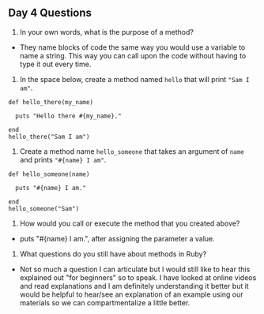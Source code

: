 ## Day 4 Questions

1. In your own words, what is the purpose of a method?

* They name blocks of code the same way you would use a variable to name a string. This way you can call upon the code without having to type it out every time.

1. In the space below, create a method named `hello` that will print `"Sam I am"`.
```
def hello_there(my_name)

  puts "Hello there #{my_name}."

end
hello_there("Sam I am")
```
1. Create a method name `hello_someone` that takes an argument of `name` and prints `"#{name} I am"`.
```
def hello_someone(name)

  puts "#{name} I am."

end
hello_someone("Sam")
```
1. How would you call or execute the method that you created above?

* puts "#{name} I am.", after assigning the parameter a value.

1. What questions do you still have about methods in Ruby?
* Not so much a question I can articulate but I would still like to hear this explained out "for beginners" so to speak. I have looked at online videos and read explanations and I am definitely understanding it better but it would be helpful to hear/see an explanation of an example using our materials so we can compartmentalize a little better.
